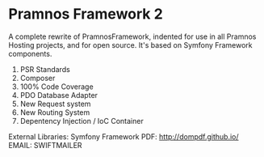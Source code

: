 Pramnos Framework 2
===================

A complete rewrite of PramnosFramework, indented for use in all Pramnos Hosting projects, and for open source.
It's based on Symfony Framework components.

1. PSR Standards
2. Composer
3. 100% Code Coverage
4. PDO Database Adapter
5. New Request system
6. New Routing System
7. Depentency Injection / IoC Container


External Libraries:
Symfony Framework
PDF: http://dompdf.github.io/
EMAIL: SWIFTMAILER